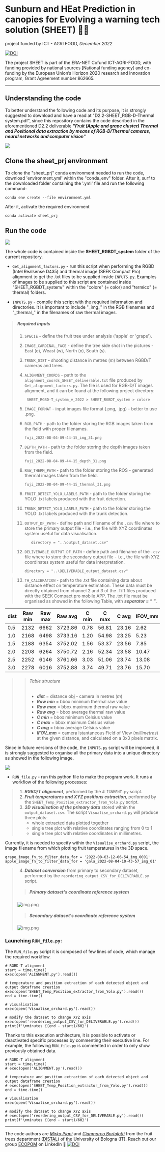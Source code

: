 # Sunburn and HEat Prediction in canopies for Evolving a warning tech solution (SHEET) 🍎🍇
project funded by ICT - AGRI FOOD, *December 2022*

[![DOI](https://zenodo.org/badge/589666099.svg)](https://zenodo.org/badge/latestdoi/589666099)

The project SHEET is part of the ERA-NET Cofund ICT-AGRI-FOOD, with funding provided by national sources [National funding agency] and co-funding by the European Union’s Horizon 2020 research and innovation program, Grant Agreement number 862665.

_______

## Understanding the code
To better understand the following code and its purpose, it is strongly suggested to download and have a read at "D2.2-SHEET_RGB-D-Thermal system.pdf", 
since this repository contains the code described in the aforementioned D2.2 deliverable ***"Fruit (Apple and grape cluster) Thermal and 
Positional data extraction by means of RGB-D/Thermal cameras, neural networks and computer vision"*** 

![](YOLO_detections_Temperatures.png)


## **Clone the sheet_prj environment**

To clone the "sheet_prj" conda environment needed to run the code, download 'environment.yml' within the "conda_env" folder. 
After it, surf to the downloaded folder containing the '.yml' file and run the following command:

    conda env create --file environment.yml

After it, activate the required environment
    
    conda activate sheet_prj


## **Run the code**

![](RGBDT_python_program.png)

The whole code is contained inside the **SHEET_RGBDT_system** folder of the current repository.

* `Get_alignment_factors.py` - run this script when performing the RGBD (Intel Realsense D435) and thermal image (SEEK 
Compact Pro) alignment to get the .txt files to be supplied inside `INPUTS.py`. Examples of images to be supplied to this 
script are contained inside "SHEET_RGBDT_system/" within the "colore" (= color) and "termico" (= thermal) folders.

* `INPUTS.py` - compile this script with the required information and directories. It is important to include "\_img\_" 
in the RGB filenames and "\_thermal\_" in the filenames of raw thermal images.

>   ##### Required inputs
>   1. `SPECIE` - define the fruit tree under analysis ('apple' or 'grape').
>   2. `IMAGE_CARDINAL_FACE` - define the tree side shot in the pictures - East (e), Weast (w), North (n), South (s).
>   3. `TRUNK_DIST` - shooting distance in metres (*m*) between RGBD/T cameras and trees.
>   4. `ALIGNMENT_COORDS` - path to the `alignment_coords_SHEET_deliverable.txt` file produced by `Get_alignment_factors.py`.
>       The file is used for RGB-D/T images alignment, and it can be found at the following project directory: 
> 
>           SHEET_RGBD-T_system_v_2022 > SHEET_RGBDT_system > colore 
> 
>   5. `IMAGE_FORMAT` - input images file format (.png, .jpg) - better to use .png.
>   6. `RGB_PATH` - path to the folder storing the RGB images taken from the field with proper filenames.
>
>          fuji_2022-08-04-09-44-15_img_31.png
> 
>   7. `DEPTH_PATH` - path to the folder storing the depth images taken from the field. 
>
>          fuji_2022-08-04-09-44-15_depth_31.png
>
>   8. `RAW_THERM_PATH` - path to the folder storing the ROS - generated thermal images taken from the field.
>
>          fuji_2022-08-04-09-44-15_thermal_31.png
>
>   9. `FRUIT_DETECT_YOLO_LABELS_PATH` - path to the folder storing the YOLO .txt labels produced with the fruit detection.
>   10. `TRUNK_DETECT_YOLO_LABELS_PATH` - path to the folder storing the YOLO .txt labels produced with the trunk detection.
>11. `OUTPUT_DF_PATH` - define path and filename of the `.csv` file where to store the primary output file - i.e., the file with XYZ coordinates system useful for data visualisation.
>       
>            directory = "..\output_dataset.csv"
> 
>   12. `DELIVERABLE_OUTPUT_DF_PATH` - define path and filename of the `.csv` file where to store the secondary output file - i.e., the file with XYZ coordinates system useful for data interpretation.
>
>           directory = "..\DELIVERABLE_output_dataset.csv"


>   13. `TH_CALIBRATION` - path to the .txt file containing data about distance effect on temperature estimation. 
>   These data must be directly obtained from channel 2 and 3 of the .Tiff files produced with the SEEK Compact pro mobile APP.
>   The .txt file must be organised as showed in the following Table, with ***separator = " "***.

| dist | Raw min | Raw max | Raw avg | C min | C max | C avg | IFOV_mm            |
|---|---|---|---------|-------|-------|-------|--------------------|
| 0.5 | 2132 | 6662 | 3723.86 | 0.78  | 56.81 | 23.16 | 2.62               |
| 1.0 | 2168 | 6498 | 3733.16 | 1.20  | 54.98 | 23.25 | 5.23               |
| 1.5 | 2188 | 6354 | 3752.02 | 1.56  | 53.37 | 23.56 | 7.85               |
| 2.0 | 2208 | 6264 | 3750.72 | 2.16  | 52.34 | 23.58 | 10.47              |
| 2.5 | 2252 | 6146 | 3761.66 | 3.03  | 51.06 | 23.74 | 13.08 |
| 3.0 | 2278 | 6016 | 3752.88 | 3.74  | 49.71 | 23.76 | 15.70 |

>> ###### Table structure
>> + ***dist*** = distance obj - camera in metres (*m*)
>> + ***Raw min*** = bbox minimum thermal raw value
>> + ***Raw max*** = bbox maximum thermal raw value
>> + ***Raw avg*** = bbox average thermal raw value
>> + ***C min*** = bbox minimum Celsius value
>> + ***C max*** = bbox maximum Celsius value
>> + ***C avg*** = bbox average Celsius value
>> + ***IFOV_mm*** = camera Istantaneous Field of View (*millimetres*) at the given distance, and calculated on a 3x3 pixels matrix.

Since in future versions of the code, the `INPUTS.py` script will be improved, it is strongly suggested to organise all 
the primary data into a unique directory as showed in the following image.

![](primary_folder_structure.png)


* `RUN_file.py` - run this python file to make the program work.
It runs a workflow of the following processes:

> 1. ***RGBD/T alignment***, performed by the `ALIGNMENT.py` script.
> 2. ***Fruit temperatures and XYZ positions extraction***, performed by the `SHEET_Temp_Position_extractor_from_Yolo.py` script.
> 3. ***3D visualisation of the primary data*** stored within the `output_dataset.csv`. The script `Visualise_orchard.py` will produce three plots:
>    - whole extracted data plotted together
>    - single tree plot with relative coordinates ranging from 0 to 1
>    - single tree plot with relative coordinates in millimetres.
> 

Currently, it is needed to specify within the `Visualise_orchard.py` script, the image filename from which plotting fruit temperatures in the 3D space.

    grape_image_fn_to_filter_data_for = '2022-08-03-12-06-54_img_0001'
    apple_image_fn_to_filter_data_for = 'gala_2022-08-04-10-43-57_img_01'
> 4. ***Dataset conversion*** from primary to secondary dataset, performed by the `reordering_output_CSV_for_DELIVERABLE.py` script.
>
>> ##### Primary dataset's coordinate reference system
> ![img.png](xyz_primary_df.png)
>> ##### Secondary dataset's coordinate reference system
> ![img.png](xyz_seconday_df.png) 


### Launching `RUN_file.py`:
The `RUN_file.py` script it is composed of few lines of code, which manage the required workflow.

    # RGBD-T alignment
    start = time.time()
    exec(open('ALIGNMENT.py').read())

    # temperature and position extraction of each detected object and output dataframe creation
    exec(open('SHEET_Temp_Position_extractor_from_Yolo.py').read())
    end = time.time()
    
    # visualisation
    exec(open('Visualise_orchard.py').read())

    # modify the dataset to change XYZ axis
    exec(open('reordering_output_CSV_for_DELIVERABLE.py').read())
    print(f'\nminutes {(end - start)/60}')


Thanks to this execution architecture, it is possible to activate or deactivated specific processes by commenting their executive line.
For example, the following `RUN_file.py` is commented in order to only show previously obtained data.

    # RGBD-T alignment
    start = time.time()
    # exec(open('ALIGNMENT.py').read())

    # temperature and position extraction of each detected object and output dataframe creation
    # exec(open('SHEET_Temp_Position_extractor_from_Yolo.py').read())
    end = time.time()
    
    # visualisation
    exec(open('Visualise_orchard.py').read())

    # modify the dataset to change XYZ axis
    # exec(open('reordering_output_CSV_for_DELIVERABLE.py').read())
    print(f'\nminutes {(end - start)/60}')
_____

The code authors are *[Mirko Piani](https://www.linkedin.com/in/mirko-piani-7b411a1a2/)* and 
*[Gianmarco Bortolotti](https://www.linkedin.com/in/gianmarco-bortolotti-a02aa8154/)* from the fruit trees department
([DISTAL](https://distal.unibo.it/en/index.html)) of the University of Bologna (IT).
Reach out our group [ECOPOM](https://www.linkedin.com/company/ecopom/?viewAsMember=true) on LinkedIn 🚀
[![DOI](https://zenodo.org/badge/589666099.svg)](https://zenodo.org/badge/latestdoi/589666099)


